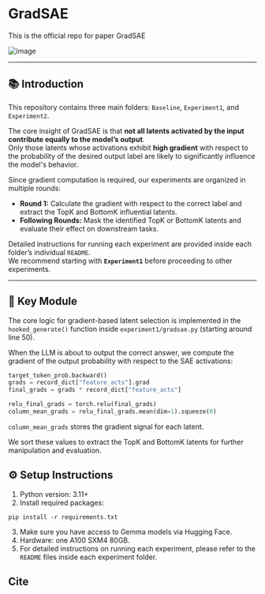 # GradSAE

This is the official repo for paper GradSAE

![image](https://github.com/user-attachments/assets/829338fd-28b0-45a2-be2f-a13d2422fedc)

---

## 📚 Introduction

This repository contains three main folders: `Baseline`, `Experiment1`, and `Experiment2`.

The core insight of GradSAE is that **not all latents activated by the input contribute equally to the model’s output**.  
Only those latents whose activations exhibit **high gradient** with respect to the probability of the desired output label are likely to significantly influence the model's behavior.

Since gradient computation is required, our experiments are organized in multiple rounds:
- **Round 1:** Calculate the gradient with respect to the correct label and extract the TopK and BottomK influential latents.
- **Following Rounds:** Mask the identified TopK or BottomK latents and evaluate their effect on downstream tasks.

Detailed instructions for running each experiment are provided inside each folder’s individual `README`.  
We recommend starting with **`Experiment1`** before proceeding to other experiments.

---

## 🔑 Key Module

The core logic for gradient-based latent selection is implemented in the `hooked_generate()` function inside `experiment1/gradsae.py` (starting around line 50).

When the LLM is about to output the correct answer, we compute the gradient of the output probability with respect to the SAE activations:

``` python
target_token_prob.backward()
grads = record_dict["feature_acts"].grad
final_grads = grads * record_dict["feature_acts"]

relu_final_grads = torch.relu(final_grads)
column_mean_grads = relu_final_grads.mean(dim=1).squeeze(0)
```
`column_mean_grads` stores the gradient signal for each latent.

We sort these values to extract the TopK and BottomK latents for further manipulation and evaluation.

## ⚙️ Setup Instructions

1. Python version: 3.11+
2. Install required packages:
```
pip install -r requirements.txt
```
3. Make sure you have access to Gemma models via Hugging Face.
4. Hardware: one A100 SXM4 80GB.
5. For detailed instructions on running each experiment, please refer to the `README` files inside each experiment folder.


## Cite
